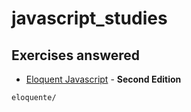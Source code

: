 # javascript_studies

## **Exercises answered**

* [Eloquent Javascript](https://github.com/braziljs/eloquente-javascript) - **Second Edition**

```
eloquente/
```